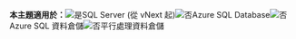 <Token>**本主題適用於：**![是](media/yes.png)SQL Server (從 vNext 起)![否](media/no.png)Azure SQL Database![否](media/no.png)Azure SQL 資料倉儲![否](media/no.png)平行處理資料倉儲</Token>

